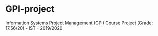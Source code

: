 # GPI-project
Information Systems Project Management (GPI) Course Project (Grade: 17.56/20) - IST - 2019/2020
